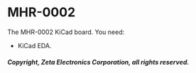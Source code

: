 # MHR-0002

The MHR-0002 KiCad board.
You need:

- KiCad EDA.

##### Copyright, Zeta Electronics Corporation, all rights reserved.
